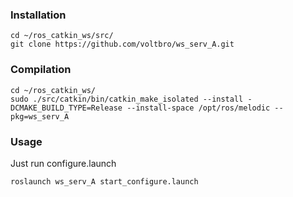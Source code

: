 ### Installation
```
cd ~/ros_catkin_ws/src/
git clone https://github.com/voltbro/ws_serv_A.git
```
### Compilation
```
cd ~/ros_catkin_ws/
sudo ./src/catkin/bin/catkin_make_isolated --install -DCMAKE_BUILD_TYPE=Release --install-space /opt/ros/melodic --pkg=ws_serv_A
```
### Usage

Just run configure.launch
```
roslaunch ws_serv_A start_configure.launch
```
